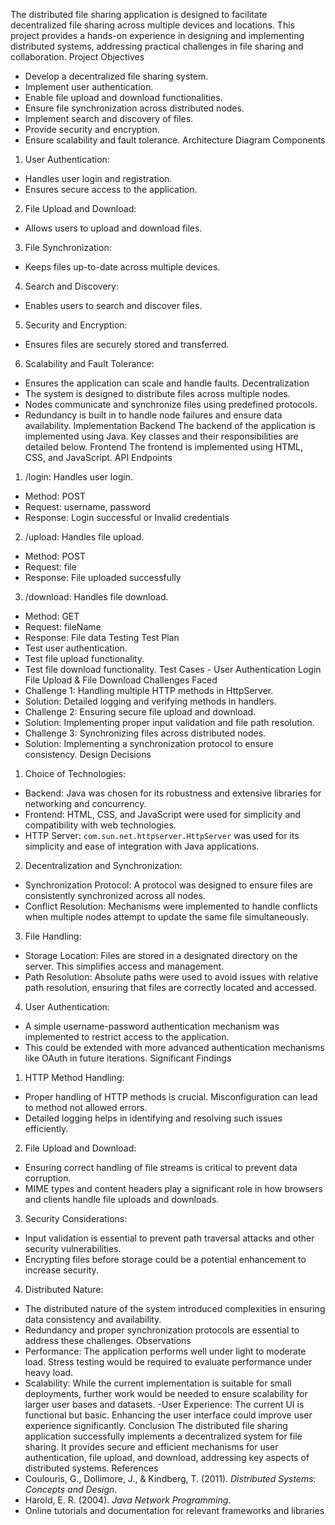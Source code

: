 The distributed file sharing application is designed to facilitate decentralized file sharing 
across multiple devices and locations. This project provides a hands-on experience in 
designing and implementing distributed systems, addressing practical challenges in file 
sharing and collaboration.
Project Objectives
- Develop a decentralized file sharing system.
- Implement user authentication.
- Enable file upload and download functionalities.
- Ensure file synchronization across distributed nodes.
- Implement search and discovery of files.
- Provide security and encryption.
- Ensure scalability and fault tolerance.
Architecture Diagram
Components
1. User Authentication:
 - Handles user login and registration.
 - Ensures secure access to the application.
2. File Upload and Download:
 - Allows users to upload and download files.
3. File Synchronization:
 - Keeps files up-to-date across multiple devices.
4. Search and Discovery:
 - Enables users to search and discover files.
5. Security and Encryption:
 - Ensures files are securely stored and transferred.
6. Scalability and Fault Tolerance:
 - Ensures the application can scale and handle faults.
Decentralization
- The system is designed to distribute files across multiple nodes.
- Nodes communicate and synchronize files using predefined protocols.
- Redundancy is built in to handle node failures and ensure data availability.
Implementation
Backend
The backend of the application is implemented using Java. Key classes and their 
responsibilities are detailed below.
Frontend
The frontend is implemented using HTML, CSS, and JavaScript.
API Endpoints
1. /login: Handles user login.
 - Method: POST
 - Request: username, password
 - Response: Login successful or Invalid credentials
2. /upload: Handles file upload.
 - Method: POST
 - Request: file
 - Response: File uploaded successfully
3. /download: Handles file download.
 - Method: GET
 - Request: fileName
 - Response: File data
Testing
Test Plan
- Test user authentication.
- Test file upload functionality.
- Test file download functionality.
Test Cases - User Authentication
Login
File Upload & File Download
Challenges Faced
- Challenge 1: Handling multiple HTTP methods in HttpServer.
 - Solution: Detailed logging and verifying methods in handlers.
- Challenge 2: Ensuring secure file upload and download.
 - Solution: Implementing proper input validation and file path resolution.
- Challenge 3: Synchronizing files across distributed nodes.
 - Solution: Implementing a synchronization protocol to ensure consistency.
Design Decisions
1. Choice of Technologies:
 - Backend: Java was chosen for its robustness and extensive libraries for networking and 
concurrency.
 - Frontend: HTML, CSS, and JavaScript were used for simplicity and compatibility with web 
technologies.
 - HTTP Server: `com.sun.net.httpserver.HttpServer` was used for its simplicity and ease 
of integration with Java applications.
2. Decentralization and Synchronization:
 - Synchronization Protocol: A protocol was designed to ensure files are consistently 
synchronized across all nodes.
 - Conflict Resolution: Mechanisms were implemented to handle conflicts when multiple 
nodes attempt to update the same file simultaneously.
3. File Handling:
 - Storage Location: Files are stored in a designated directory on the server. This simplifies 
access and management.
 - Path Resolution: Absolute paths were used to avoid issues with relative path resolution, 
ensuring that files are correctly located and accessed.
4. User Authentication:
 - A simple username-password authentication mechanism was implemented to restrict 
access to the application.
 - This could be extended with more advanced authentication mechanisms like OAuth in 
future iterations.
Significant Findings
1. HTTP Method Handling:
 - Proper handling of HTTP methods is crucial. Misconfiguration can lead to method not 
allowed errors.
 - Detailed logging helps in identifying and resolving such issues efficiently.
2. File Upload and Download:
 - Ensuring correct handling of file streams is critical to prevent data corruption.
 - MIME types and content headers play a significant role in how browsers and clients 
handle file uploads and downloads.
3. Security Considerations:
 - Input validation is essential to prevent path traversal attacks and other security 
vulnerabilities.
 - Encrypting files before storage could be a potential enhancement to increase security.
4. Distributed Nature:
 - The distributed nature of the system introduced complexities in ensuring data 
consistency and availability.
 - Redundancy and proper synchronization protocols are essential to address these 
challenges.
Observations
- Performance: The application performs well under light to moderate load. Stress testing 
would be required to evaluate performance under heavy load.
- Scalability: While the current implementation is suitable for small deployments, further 
work would be needed to ensure scalability for larger user bases and datasets.
-User Experience: The current UI is functional but basic. Enhancing the user interface could 
improve user experience significantly.
Conclusion
The distributed file sharing application successfully implements a decentralized system for 
file sharing. It provides secure and efficient mechanisms for user authentication, file upload, 
and download, addressing key aspects of distributed systems.
References
- Coulouris, G., Dollimore, J., & Kindberg, T. (2011). *Distributed Systems: Concepts and 
Design*.
- Harold, E. R. (2004). *Java Network Programming*.
- Online tutorials and documentation for relevant frameworks and libraries
